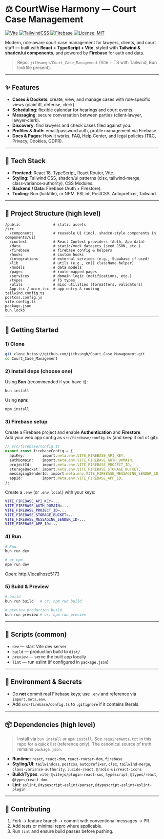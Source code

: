# ⚖️ CourtWise Harmony — Court Case Management

[![Vite](https://img.shields.io/badge/Vite-React%2FTS-646CFF)](https://vitejs.dev/) 
[![TailwindCSS](https://img.shields.io/badge/TailwindCSS-3.x-38B2AC)](https://tailwindcss.com/) 
[![Firebase](https://img.shields.io/badge/Firebase-Auth%20%7C%20Firestore-FFCA28)](https://firebase.google.com/)
[![License: MIT](https://img.shields.io/badge/License-MIT-green.svg)](LICENSE)

Modern, role‑aware court case management for lawyers, clients, and court staff — built with **React + TypeScript + Vite**, styled with **Tailwind & shadcn/ui components**, and powered by **Firebase** for auth and data.

> Repo: `jithsungh/Court_Case_Management` (Vite + TS with Tailwind, Bun lockfile present).

---

## ✨ Features

- **Cases & Dockets**: create, view, and manage cases with role‑specific views (plaintiff, defense, clerk).  
- **Scheduling**: flexible calendar for hearings and court events.  
- **Messaging**: secure conversation between parties (client‑lawyer, lawyer‑clerk).  
- **Discovery**: find lawyers and check cases filed against you.  
- **Profiles & Auth**: email/password auth, profile management via Firebase.  
- **Docs & Pages**: How it works, FAQ, Help Center, and legal policies (T&C, Privacy, Cookies, GDPR).  

---

## 🧱 Tech Stack

- **Frontend**: React 18, TypeScript, React Router, Vite.  
- **Styling**: Tailwind CSS, shadcn/ui patterns (clsx, tailwind‑merge, class‑variance‑authority), CSS Modules.  
- **Backend / Data**: Firebase (Auth + Firestore).  
- **Tooling**: Bun (lockfile), or NPM. ESLint, PostCSS, Autoprefixer, Tailwind.  

---

## 📂 Project Structure (high level)

```
/public               # static assets
/src
  /components         # reusable UI (incl. shadcn-style components in components/ui)
  /context            # React Context providers (Auth, App data)
  /data               # static/mock datasets (seed JSON, etc.)
  /firebase           # firebase config & helpers
  /hooks              # custom hooks
  /integrations       # external services (e.g., Supabase if used)
  /lib                # utils (e.g., cn() className helper)
  /models             # data models
  /pages              # route-mapped pages
  /services           # domain logic (notifications, etc.)
  /types              # TS types
  /utils              # misc utilities (formatters, validators)
  App.tsx / main.tsx  # app entry & routing
tailwind.config.ts
postcss.config.js
vite.config.ts
package.json
bun.lockb
```

---

## 🚀 Getting Started

### 1) Clone
```bash
git clone https://github.com/jithsungh/Court_Case_Management.git
cd Court_Case_Management
```

### 2) Install deps (choose one)
Using **Bun** (recommended if you have it):
```bash
bun install
```
Using **npm**:
```bash
npm install
```

### 3) Firebase setup
Create a Firebase project and enable **Authentication** and **Firestore**.  
Add your web app config as `src/firebase/config.ts` (and keep it out of git):

```ts
// src/firebase/config.ts
export const firebaseConfig = {
  apiKey:        import.meta.env.VITE_FIREBASE_API_KEY,
  authDomain:    import.meta.env.VITE_FIREBASE_AUTH_DOMAIN,
  projectId:     import.meta.env.VITE_FIREBASE_PROJECT_ID,
  storageBucket: import.meta.env.VITE_FIREBASE_STORAGE_BUCKET,
  messagingSenderId: import.meta.env.VITE_FIREBASE_MESSAGING_SENDER_ID,
  appId:         import.meta.env.VITE_FIREBASE_APP_ID,
};
```

Create a `.env` (or `.env.local`) with your keys:
```bash
VITE_FIREBASE_API_KEY=...
VITE_FIREBASE_AUTH_DOMAIN=...
VITE_FIREBASE_PROJECT_ID=...
VITE_FIREBASE_STORAGE_BUCKET=...
VITE_FIREBASE_MESSAGING_SENDER_ID=...
VITE_FIREBASE_APP_ID=...
```

### 4) Run
```bash
# Bun
bun run dev

# or npm
npm run dev
```
Open: http://localhost:5173

### 5) Build & Preview
```bash
# build
bun run build   # or: npm run build

# preview production build
bun run preview # or: npm run preview
```

---

## 🧪 Scripts (common)
- `dev` — start Vite dev server  
- `build` — production build to `dist/`  
- `preview` — serve the built app locally  
- `lint` — run eslint (if configured in `package.json`)  

---

## 🔐 Environment & Secrets
- Do **not** commit real Firebase keys; use `.env` and reference via `import.meta.env`.  
- Add `src/firebase/config.ts` to `.gitignore` if it contains literals.  

---

## 📦 Dependencies (high level)

> Install via `bun install` or `npm install`. See `requirements.txt` in this repo for a quick list (reference only). The canonical source of truth remains `package.json`.

- **Runtime**: `react`, `react-dom`, `react-router-dom`, `firebase`  
- **Styling/UI**: `tailwindcss`, `postcss`, `autoprefixer`, `clsx`, `tailwind-merge`, `class-variance-authority`, `lucide-react`, `@radix-ui/react-icons`  
- **Build/Types**: `vite`, `@vitejs/plugin-react-swc`, `typescript`, `@types/react`, `@types/react-dom`  
- **Lint**: `eslint`, `@typescript-eslint/parser`, `@typescript-eslint/eslint-plugin`  

---

## 🤝 Contributing
1. Fork → feature branch → commit with conventional messages → PR.  
2. Add tests or minimal repro where applicable.  
3. Run `lint` and ensure build passes before pushing.

